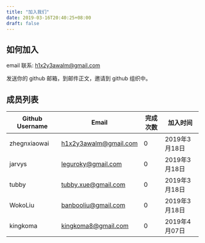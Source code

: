 ```yaml
---
title: "加入我们"
date: 2019-03-16T20:40:25+08:00
draft: false
---
```

## 如何加入

email 联系: h1x2y3awalm@gmail.com

发送你的 github 邮箱，到邮件正文，邀请到 github 组织中。


## 成员列表

| Github Username | Email                 | 完成次数 | 加入时间      |
| --------------- | --------------------- | ------- | ------------- |
| zhegnxiaowai    | h1x2y3awalm@gmail.com | 0        | 2019年3月18日 |
| jarvys          | leguroky@gmail.com    | 0        | 2019年3月18日 |
| tubby           | tubby.xue@gmail.com   | 0        | 2019年3月18日 |
| WokoLiu         | banbooliu@gmail.com   | 0        | 2019年3月18日 |
| kingkoma        | kingkoma8@gmail.com   | 0        | 2019年4月07日 |
